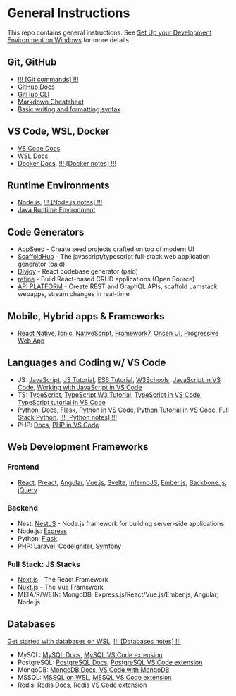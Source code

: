 # General Instructions
This repo contains general instructions. See [Set Up your Development Environment on Windows](https://learn.microsoft.com/en-us/windows/dev-environment/) for more details.

## Git, GitHub
- [!!! [Git commands] !!!](git-commands.md)
- [GitHub Docs](https://docs.github.com/en)
- [GitHub CLI](https://docs.github.com/en/github-cli)
- [Markdown Cheatsheet](https://github.com/adam-p/markdown-here/wiki/Markdown-Cheatsheet)
- [Basic writing and formatting syntax](https://docs.github.com/en/get-started/writing-on-github/getting-started-with-writing-and-formatting-on-github/basic-writing-and-formatting-syntax)

## VS Code, WSL, Docker
- [VS Code Docs](https://code.visualstudio.com/docs)
- [WSL Docs](https://learn.microsoft.com/en-us/windows/wsl/)
- [Docker Docs](https://docs.docker.com/), [!!! [Docker notes] !!!](docker-notes.md)

## Runtime Environments
- [Node.js](https://nodejs.org/en), [!!! [Node.js notes] !!!](nodejs-notes.md)
- [Java Runtime Environment](https://dev.java/)

## Code Generators
- [AppSeed](https://appseed.us/) - Create seed projects crafted on top of modern UI
- [ScaffoldHub](https://scaffoldhub.io/) - The javascript/typescript full-stack web application generator (paid)
- [Divjoy](https://divjoy.com/) - React codebase generator (paid)
- [refine](https://refine.dev/) - Build React-based CRUD applications (Open Source)
- [API PLATFORM](https://api-platform.com/) - Create REST and GraphQL APIs, scaffold Jamstack webapps, stream changes in real-time

## Mobile, Hybrid apps & Frameworks
- [React Native](https://reactnative.dev/), [Ionic](https://ionicframework.com/), [NativeScript](https://nativescript.org/), [Framework7](https://framework7.io/), [Onsen UI](https://onsen.io/), [Progressive Web App](https://web.dev/progressive-web-apps/)

## Languages and Coding w/ VS Code
- JS: [JavaScript](https://javascript.info/), [JS Tutorial](https://www.javascripttutorial.net/), [ES6 Tutorial](https://www.javascripttutorial.net/es6/), [W3Schools](https://www.w3schools.com/js/), [JavaScript in VS Code](https://code.visualstudio.com/docs/languages/javascript), [Working with JavaScript in VS Code](https://code.visualstudio.com/docs/nodejs/working-with-javascript)
- TS: [TypeScript](https://www.typescriptlang.org/), [TypeScript W3 Tutorial](https://www.w3schools.com/typescript/), [TypeScript in VS Code](https://code.visualstudio.com/docs/languages/typescript), [TypeScript tutorial in VS Code](https://code.visualstudio.com/docs/typescript/typescript-tutorial)
- Python: [Docs](https://www.python.org/doc/), [Flask](https://flask.palletsprojects.com/en/2.3.x/), [Python in VS Code](https://code.visualstudio.com/docs/languages/python), [Python Tutorial in VS Code](https://code.visualstudio.com/docs/python/python-tutorial), [Full Stack Python](https://www.fullstackpython.com/), [!!! [Python notes] !!!](python-notes.md)
- PHP: [Docs](https://www.php.net/manual/en/), [PHP in VS Code](https://code.visualstudio.com/docs/languages/php)

## Web Development Frameworks

### Frontend
- [React](https://reactjs.org/), [Preact](https://preactjs.com/), [Angular](https://angular.io/), [Vue.js](https://vuejs.org/), [Svelte](https://svelte.dev/), [InfernoJS](https://www.infernojs.org/), [Ember.js](https://emberjs.com/), [Backbone.js](https://backbonejs.org/), [jQuery](https://jquery.com/)

### Backend
- Nest: [NestJS](https://nestjs.com/) - Node.js framework for building server-side applications
- Node.js: [Express](https://expressjs.com/)
- Python: [Flask](https://flask.palletsprojects.com/en/2.3.x/)
- PHP: [Laravel](https://laravel.com/), [CodeIgniter](https://codeigniter.com/), [Symfony](https://symfony.com/)

### Full Stack: JS Stacks
- [Next.js](https://nextjs.org/) - The React Framework
- [Nuxt.js](https://nuxtjs.org/) - The Vue Framework
- ME[A/R/V/E]N: MongoDB, Express.js/React/Vue.js/Ember.js, Angular, Node.js

## Databases

[Get started with databases on WSL](https://learn.microsoft.com/en-us/windows/wsl/tutorials/wsl-database), [!!! [Databases notes] !!!](databases-notes.md)

- MySQL: [MySQL Docs](https://dev.mysql.com/doc/mysql-getting-started/en/), [MySQL VS Code extension](https://marketplace.visualstudio.com/items?itemName=cweijan.vscode-mysql-client2)
- PostgreSQL: [PostgreSQL Docs](https://www.postgresql.org/docs/), [PostgreSQL VS Code extension](https://marketplace.visualstudio.com/items?itemName=ms-ossdata.vscode-postgresql)
- MongoDB: [MongoDB Docs](https://www.mongodb.com/docs/), [VS Code with MongoDB](https://code.visualstudio.com/docs/azure/mongodb)
- MSSQL: [MSSQL on WSL](https://learn.microsoft.com/en-us/sql/linux/quickstart-install-connect-ubuntu?view=sql-server-ver16), [MSSQL VS Code extension](https://marketplace.visualstudio.com/items?itemName=ms-mssql.mssql)
- Redis: [Redis Docs](https://redis.io/docs/), [Redis VS Code extension](https://marketplace.visualstudio.com/items?itemName=cweijan.vscode-redis-client)

